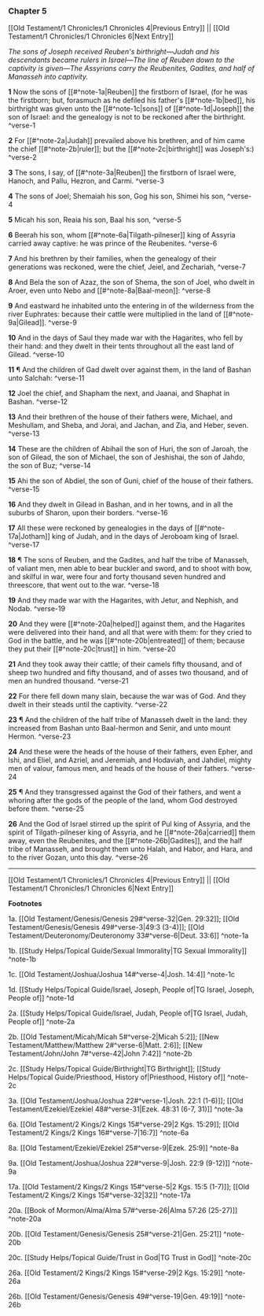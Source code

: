 ### Chapter 5

[[Old Testament/1 Chronicles/1 Chronicles 4|Previous Entry]]  ||  [[Old Testament/1 Chronicles/1 Chronicles 6|Next Entry]]

*The sons of Joseph received Reuben's birthright—Judah and his descendants became rulers in Israel—The line of Reuben down to the captivity is given—The Assyrians carry the Reubenites, Gadites, and half of Manasseh into captivity.*

**1**  Now the sons of [[#^note-1a|Reuben]] the firstborn of Israel, (for he was the firstborn; but, forasmuch as he defiled his father's [[#^note-1b|bed]], his birthright was given unto the [[#^note-1c|sons]] of [[#^note-1d|Joseph]] the son of Israel: and the genealogy is not to be reckoned after the birthright. ^verse-1

**2**  For [[#^note-2a|Judah]] prevailed above his brethren, and of him came the chief [[#^note-2b|ruler]]; but the [[#^note-2c|birthright]] was Joseph's:) ^verse-2

**3**  The sons, I say, of [[#^note-3a|Reuben]] the firstborn of Israel were, Hanoch, and Pallu, Hezron, and Carmi. ^verse-3

**4**  The sons of Joel; Shemaiah his son, Gog his son, Shimei his son, ^verse-4

**5**  Micah his son, Reaia his son, Baal his son, ^verse-5

**6**  Beerah his son, whom [[#^note-6a|Tilgath-pilneser]] king of Assyria carried away captive: he was prince of the Reubenites. ^verse-6

**7**  And his brethren by their families, when the genealogy of their generations was reckoned, were the chief, Jeiel, and Zechariah, ^verse-7

**8**  And Bela the son of Azaz, the son of Shema, the son of Joel, who dwelt in Aroer, even unto Nebo and [[#^note-8a|Baal-meon]]: ^verse-8

**9**  And eastward he inhabited unto the entering in of the wilderness from the river Euphrates: because their cattle were multiplied in the land of [[#^note-9a|Gilead]]. ^verse-9

**10**  And in the days of Saul they made war with the Hagarites, who fell by their hand: and they dwelt in their tents throughout all the east land of Gilead. ^verse-10

**11**  ¶ And the children of Gad dwelt over against them, in the land of Bashan unto Salchah: ^verse-11

**12**  Joel the chief, and Shapham the next, and Jaanai, and Shaphat in Bashan. ^verse-12

**13**  And their brethren of the house of their fathers were, Michael, and Meshullam, and Sheba, and Jorai, and Jachan, and Zia, and Heber, seven. ^verse-13

**14**  These are the children of Abihail the son of Huri, the son of Jaroah, the son of Gilead, the son of Michael, the son of Jeshishai, the son of Jahdo, the son of Buz; ^verse-14

**15**  Ahi the son of Abdiel, the son of Guni, chief of the house of their fathers. ^verse-15

**16**  And they dwelt in Gilead in Bashan, and in her towns, and in all the suburbs of Sharon, upon their borders. ^verse-16

**17**  All these were reckoned by genealogies in the days of [[#^note-17a|Jotham]] king of Judah, and in the days of Jeroboam king of Israel. ^verse-17

**18**  ¶ The sons of Reuben, and the Gadites, and half the tribe of Manasseh, of valiant men, men able to bear buckler and sword, and to shoot with bow, and skilful in war, were four and forty thousand seven hundred and threescore, that went out to the war. ^verse-18

**19**  And they made war with the Hagarites, with Jetur, and Nephish, and Nodab. ^verse-19

**20**  And they were [[#^note-20a|helped]] against them, and the Hagarites were delivered into their hand, and all that were with them: for they cried to God in the battle, and he was [[#^note-20b|entreated]] of them; because they put their [[#^note-20c|trust]] in him. ^verse-20

**21**  And they took away their cattle; of their camels fifty thousand, and of sheep two hundred and fifty thousand, and of asses two thousand, and of men an hundred thousand. ^verse-21

**22**  For there fell down many slain, because the war was of God. And they dwelt in their steads until the captivity. ^verse-22

**23**  ¶ And the children of the half tribe of Manasseh dwelt in the land: they increased from Bashan unto Baal-hermon and Senir, and unto mount Hermon. ^verse-23

**24**  And these were the heads of the house of their fathers, even Epher, and Ishi, and Eliel, and Azriel, and Jeremiah, and Hodaviah, and Jahdiel, mighty men of valour, famous men, and heads of the house of their fathers. ^verse-24

**25**  ¶ And they transgressed against the God of their fathers, and went a whoring after the gods of the people of the land, whom God destroyed before them. ^verse-25

**26**  And the God of Israel stirred up the spirit of Pul king of Assyria, and the spirit of Tilgath-pilneser king of Assyria, and he [[#^note-26a|carried]] them away, even the Reubenites, and the [[#^note-26b|Gadites]], and the half tribe of Manasseh, and brought them unto Halah, and Habor, and Hara, and to the river Gozan, unto this day. ^verse-26


---
[[Old Testament/1 Chronicles/1 Chronicles 4|Previous Entry]]  ||  [[Old Testament/1 Chronicles/1 Chronicles 6|Next Entry]]


**Footnotes**


1a. [[Old Testament/Genesis/Genesis 29#^verse-32|Gen. 29:32]]; [[Old Testament/Genesis/Genesis 49#^verse-3|49:3 (3-4)]]; [[Old Testament/Deuteronomy/Deuteronomy 33#^verse-6|Deut. 33:6]] ^note-1a

1b. [[Study Helps/Topical Guide/Sexual Immorality|TG Sexual Immorality]] ^note-1b

1c. [[Old Testament/Joshua/Joshua 14#^verse-4|Josh. 14:4]] ^note-1c

1d. [[Study Helps/Topical Guide/Israel, Joseph, People of|TG Israel, Joseph, People of]] ^note-1d

2a. [[Study Helps/Topical Guide/Israel, Judah, People of|TG Israel, Judah, People of]] ^note-2a

2b. [[Old Testament/Micah/Micah 5#^verse-2|Micah 5:2]]; [[New Testament/Matthew/Matthew 2#^verse-6|Matt. 2:6]]; [[New Testament/John/John 7#^verse-42|John 7:42]] ^note-2b

2c. [[Study Helps/Topical Guide/Birthright|TG Birthright]]; [[Study Helps/Topical Guide/Priesthood, History of|Priesthood, History of]] ^note-2c

3a. [[Old Testament/Joshua/Joshua 22#^verse-1|Josh. 22:1 (1-6)]]; [[Old Testament/Ezekiel/Ezekiel 48#^verse-31|Ezek. 48:31 (6-7, 31)]] ^note-3a

6a. [[Old Testament/2 Kings/2 Kings 15#^verse-29|2 Kgs. 15:29]]; [[Old Testament/2 Kings/2 Kings 16#^verse-7|16:7]] ^note-6a

8a. [[Old Testament/Ezekiel/Ezekiel 25#^verse-9|Ezek. 25:9]] ^note-8a

9a. [[Old Testament/Joshua/Joshua 22#^verse-9|Josh. 22:9 (9-12)]] ^note-9a

17a. [[Old Testament/2 Kings/2 Kings 15#^verse-5|2 Kgs. 15:5 (1-7)]]; [[Old Testament/2 Kings/2 Kings 15#^verse-32|32]] ^note-17a

20a. [[Book of Mormon/Alma/Alma 57#^verse-26|Alma 57:26 (25-27)]] ^note-20a

20b. [[Old Testament/Genesis/Genesis 25#^verse-21|Gen. 25:21]] ^note-20b

20c. [[Study Helps/Topical Guide/Trust in God|TG Trust in God]] ^note-20c

26a. [[Old Testament/2 Kings/2 Kings 15#^verse-29|2 Kgs. 15:29]] ^note-26a

26b. [[Old Testament/Genesis/Genesis 49#^verse-19|Gen. 49:19]] ^note-26b